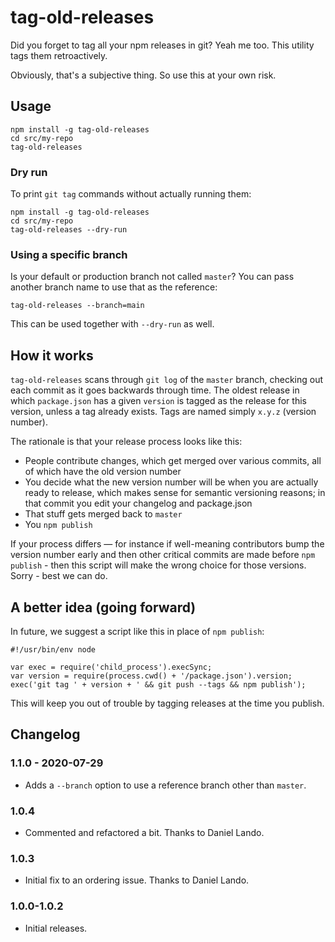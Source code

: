 # tag-old-releases

Did you forget to tag all your npm releases in git? Yeah me too. This utility tags them retroactively.

Obviously, that's a subjective thing. So use this at your own risk.

## Usage

```
npm install -g tag-old-releases
cd src/my-repo
tag-old-releases
```

### Dry run

To print `git tag` commands without actually running them:

```
npm install -g tag-old-releases
cd src/my-repo
tag-old-releases --dry-run
```

### Using a specific branch

Is your default or production branch not called `master`? You can pass another branch name to use that as the reference:

```
tag-old-releases --branch=main
```

This can be used together with `--dry-run` as well.

## How it works

`tag-old-releases` scans through `git log` of the `master` branch, checking out each commit as it goes backwards through time. The oldest release in which `package.json` has a given `version` is tagged as the release for this version, unless a tag already exists. Tags are named simply `x.y.z` (version number).

The rationale is that your release process looks like this:

* People contribute changes, which get merged over various commits, all of which have the old version number
* You decide what the new version number will be when you are actually ready to release, which makes sense for semantic versioning reasons; in that commit you edit your changelog and package.json
* That stuff gets merged back to `master`
* You `npm publish`

If your process differs — for instance if well-meaning contributors bump the version number early and then other critical commits are made before `npm publish` - then this script will make the wrong choice for those versions. Sorry - best we can do.

## A better idea (going forward)

In future, we suggest a script like this in place of `npm publish`:

```
#!/usr/bin/env node

var exec = require('child_process').execSync;
var version = require(process.cwd() + '/package.json').version;
exec('git tag ' + version + ' && git push --tags && npm publish');
```

This will keep you out of trouble by tagging releases at the time you publish.

## Changelog

### 1.1.0 - 2020-07-29

- Adds a `--branch` option to use a reference branch other than `master`.

### 1.0.4

- Commented and refactored a bit. Thanks to Daniel Lando.

### 1.0.3

- Initial fix to an ordering issue. Thanks to Daniel Lando.

### 1.0.0-1.0.2

- Initial releases.

